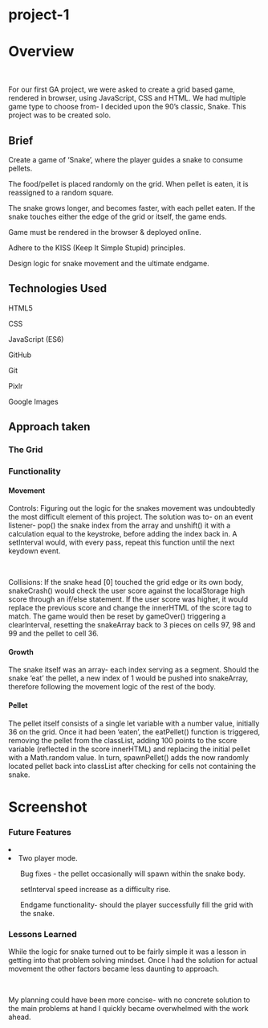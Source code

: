 # project-1

<h1>Overview</h1>
<br/>
<p>For our first GA project, we were asked to create a grid based game, rendered in browser, using JavaScript, CSS and HTML. We had multiple game type to choose from- I decided upon the 90’s classic, Snake. This project was to be created solo.</p>

<h2>Brief</h2>

<p>Create a game of ‘Snake’, where the player guides a snake to consume pellets.</p>
<p>The food/pellet is placed randomly on the grid. When pellet is eaten, it is reassigned to a random square.</p>
<p>The snake grows longer, and becomes faster, with each pellet eaten. If the snake touches either the edge of the grid or itself, the game ends.</p>
<p>Game must be rendered in the browser & deployed online.</p>
<p>Adhere to the KISS (Keep It Simple Stupid) principles.</p>
<p>Design logic for snake movement and the ultimate endgame.</p>

<h2>Technologies Used</h2>

<p>HTML5</p>
<p>CSS</p>
<p>JavaScript (ES6)</p>
<p>GitHub</p>
<p>Git</p>
<p>Pixlr</p>
<p>Google Images</p>

<h2>Approach taken</h2>
 
 <h3>The Grid</h3>



 <h3>Functionality</h3>

 <h4>Movement</h4>

  <p>Controls: Figuring out the logic for the snakes movement was undoubtedly the most difficult element of this project. The solution was to- on an event listener- pop() the snake index from the array and unshift() it with a calculation equal to the keystroke, before adding the index back in. A setInterval would, with every pass, repeat this function until the next keydown event.</p>

  <br/>

 <p>Collisions: If the snake head [0] touched the grid edge or its own body, snakeCrash() would check the user score against the localStorage high score through an if/else statement. If the user score was higher, it would replace the previous score and  change the innerHTML of the score tag to match. The game would then be reset by gameOver() triggering a clearInterval, resetting the snakeArray back to 3 pieces on cells 97, 98 and 99 and the pellet to cell 36.</p>

 <h4>Growth</h4>

  <p>The snake itself was an array- each index serving as a segment. Should the snake ‘eat’ the pellet, a new index of 1 would be pushed into snakeArray, therefore following the movement logic of the rest of the body.</p>

 <h4>Pellet</h4>

 <p>The pellet itself consists of a single let variable with a number value, initially 36 on the grid. Once it had been ‘eaten’, the eatPellet() function is triggered, removing the pellet from the classList, adding 100 points to the score variable (reflected in the score innerHTML) and replacing the initial pellet with a Math.random value. In turn, spawnPellet() adds the now randomly located pellet back into classList after checking for cells not containing the snake.</p>

<h1>Screenshot</h1>

<h3>Future Features</h3>

<li>
 <li>Two player mode.</li>
 <ul>Bug fixes - the pellet occasionally will spawn within the snake body.</ul>
 <ul>setInterval speed increase as a difficulty rise.</ul>
 <ul>Endgame functionality- should the player successfully fill the grid with the snake.</ul>
 </li>

<h3>Lessons Learned</h3>

 <p>While the logic for snake turned out to be fairly simple it was a lesson in getting into that problem solving mindset. Once I had the solution for actual movement the other factors became less daunting to approach.</p>
<br/>
<p>My planning could have been more concise- with no concrete solution to the main problems at hand I quickly became overwhelmed with the work ahead.</p>